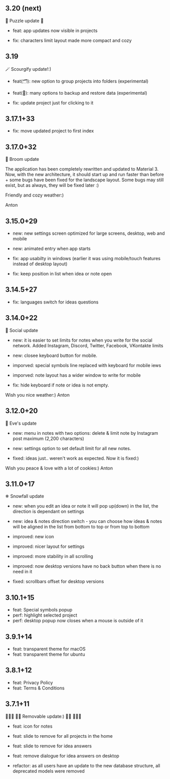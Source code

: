 ## 3.20 (next)

🧩 Puzzle update 🧩

- feat: app updates now visible in projects

- fix: characters limit layout made more compact and cozy

## 3.19

🪄 Scourgify update!:)

- feat(🗂️): new option to group projects into folders (experimental)
- feat(💾): many options to backup and restore data (experimental)

- fix: update project just for clicking to it

## 3.17.1+33

- fix: move updated project to first index

## 3.17.0+32

🧹 Broom update

The application has been completely rewritten and updated to Material 3. Now, with the new architecture, it should start up and run faster than before + some bugs have been fixed for the landscape layout.
Some bugs may still exist, but as always, they will be fixed later :)

Friendly and cozy weather:)

Anton

## 3.15.0+29

- new: new settings screen optimized for large screens, desktop, web and mobile
- new: animated entry when app starts

- fix: app usabilty in windows (earlier it was using mobile/touch features instead of desktop layout)
- fix: keep position in list when idea or note open

## 3.14.5+27

- fix: languages switch for ideas questions

## 3.14.0+22

🚃 Social update

- new: it is easier to set limits for notes when you write for the social network. Added Instagram, Discord, Twitter, Facebook, VKontakte limits
- new: closee keyboard button for mobile.

- imporved: special symbols line replaced with keyboard for mobile iews
- imporved: note layout has a wider window to write for mobile

- fix: hide keyboard if note or idea is not empty.

Wish you nice weather:)
Anton

## 3.12.0+20

🎄 Eve's update

- new: menu in notes with two options: delete & limit note by Instagram post maximum (2,200 characters)
- new: settings option to set default limit for all new notes.

- fixed: ideas just.. weren't work as expected. Now it is fixed:)

Wish you peace & love with a lot of cookies:)
Anton

## 3.11.0+17

❄ Snowfall update

- new: when you edit an idea or note it will pop up(down) in the list, the direction is dependant on settings
- new: idea & notes direction switch - you can choose how ideas & notes will be aligned in the list from bottom to top or from top to bottom

- improved: new icon
- improved: nicer layout for settings
- improved: more stability in all scrolling
- improved: now desktop versions have no back button when there is no need in it

- fixed: scrollbars offset for desktop versions

## 3.10.1+15

- feat: Special symbols popup
- perf: highlight selected project
- perf: desktop popup now closes when a mouse is outside of it

## 3.9.1+14

- feat: transparent theme for macOS
- feat: transparent theme for ubuntu

## 3.8.1+12

- feat: Privacy Policy
- feat: Terms & Conditions

## 3.7.1+11

🎉🎊🎉 🌃🌄 Removable update:) 🌇🌉 🎉🎊🎉

- feat: icon for notes
- feat: slide to remove for all projects in the home
- feat: slide to remove for idea answers
- feat: remove dialogue for idea answers on desktop

- refactor: as all users have an update to the new database structure, all deprecated models were removed
